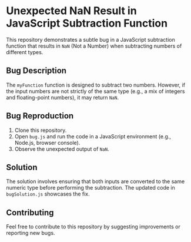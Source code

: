 # Unexpected NaN Result in JavaScript Subtraction Function

This repository demonstrates a subtle bug in a JavaScript subtraction function that results in `NaN` (Not a Number) when subtracting numbers of different types.

## Bug Description

The `myFunction` function is designed to subtract two numbers. However, if the input numbers are not strictly of the same type (e.g., a mix of integers and floating-point numbers), it may return `NaN`.

## Bug Reproduction

1. Clone this repository.
2. Open `bug.js` and run the code in a JavaScript environment (e.g., Node.js, browser console).
3. Observe the unexpected output of `NaN`.

## Solution

The solution involves ensuring that both inputs are converted to the same numeric type before performing the subtraction. The updated code in `bugSolution.js` showcases the fix. 

## Contributing

Feel free to contribute to this repository by suggesting improvements or reporting new bugs.